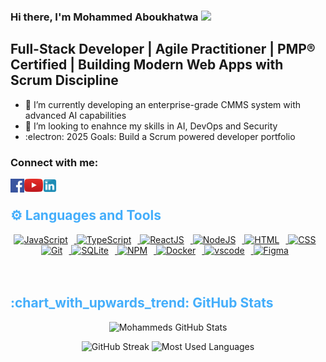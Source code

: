 ### Hi there, I'm Mohammed Aboukhatwa <img src="https://raw.githubusercontent.com/MartinHeinz/MartinHeinz/master/wave.gif" width="30px">


## Full-Stack Developer | Agile Practitioner | PMP® Certified | Building Modern Web Apps with Scrum Discipline

- 🌱 I’m currently developing an enterprise-grade CMMS system with advanced AI capabilities
- 👯 I’m looking to enahnce my skills in AI, DevOps and Security
- :electron: 2025 Goals: Build a Scrum powered developer portfolio


### Connect with me:
[<img align="left" alt="Mohammed Aboukhatwa | Facebook" width="22px" src="https://raw.githubusercontent.com/Ironhunter95/Ironhunter95/master/124010.png"/>][facebook]
[<img align="left" alt="Mohammed Aboukhatwa | YouTube" width="30px" src="https://raw.githubusercontent.com/Ironhunter95/Ironhunter95/master/YouTube_icon.png" />][youtube]
[<img align="left" alt="Mohammed Aboukhatwa | LinkedIn" width="22px" src="https://raw.githubusercontent.com/Ironhunter95/Ironhunter95/master/Linkedin.png" />][linkedin]

<br />

### 
<h2 style="color: #44AEFB">⚙️ Languages and Tools</h2>
<div align="center">
  <a href="https://developer.mozilla.org/en-US/docs/Web/JavaScript" target="_blank" rel="noreferrer">
      <img  alt="JavaScript" height="50px" style="padding-right:10px;" src="https://cdn.jsdelivr.net/gh/devicons/devicon/icons/javascript/javascript-plain.svg"/>
  </a>
  <a href="https://www.typescriptlang.org/" target="_blank" rel="noreferrer">
      <img  alt="TypeScript" height="50px" style="padding-right:10px; ;" src="https://cdn.jsdelivr.net/gh/devicons/devicon/icons/typescript/typescript-plain.svg"/>
  </a>
  <a href="https://reactjs.org/" target="_blank" rel="noreferrer">
      <img  alt="ReactJS" height="50px" style="padding-right:10px;" src="https://cdn.jsdelivr.net/gh/devicons/devicon/icons/react/react-original.svg" />
  </a>
  <a href="https://nodejs.org/en/" target="_blank" rel="noreferrer">
      <img  alt="NodeJS" height="50px" style="padding-right:10px;" src="https://cdn.jsdelivr.net/gh/devicons/devicon/icons/nodejs/nodejs-original.svg"/>
  </a>
  <a href="https://developer.mozilla.org/en-US/docs/Web/HTML" target="_blank" rel="noreferrer">
      <img  alt="HTML" height="50px" style="padding-right:10px;" src="https://cdn.jsdelivr.net/gh/devicons/devicon/icons/html5/html5-original.svg"/>
  </a>
  <a href="https://developer.mozilla.org/en-US/docs/Web/CSS" target="_blank" rel="noreferrer">
      <img  alt="CSS" height="50px" style="padding-right:10px;" src="https://cdn.jsdelivr.net/gh/devicons/devicon/icons/css3/css3-original.svg"/>
  </a>
  <a href="https://git-scm.com/" target="_blank" rel="noreferrer">
      <img  alt="Git" height="50px" style="padding-right:10px;" src="https://cdn.jsdelivr.net/gh/devicons/devicon/icons/git/git-original.svg"/>
  </a>
  <a href="https://www.sqlite.org/index.html" target="_blank" rel="noreferrer">
      <img  alt="SQLite" height="50px" style="padding-right:10px;" src="https://cdn.jsdelivr.net/gh/devicons/devicon/icons/sqlite/sqlite-original.svg"/>
  </a>
  <a href="https://www.npmjs.com/" target="_blank" rel="noreferrer">
      <img  alt="NPM" height="50px" style="padding-right:10px;" src="https://cdn.jsdelivr.net/gh/devicons/devicon/icons/npm/npm-original-wordmark.svg"/>
  </a>
  <a href="https://www.docker.com/" target="_blank" rel="noreferrer">
      <img  alt="Docker" height="50px" style="padding-right:10px;" src="https://cdn.jsdelivr.net/gh/devicons/devicon/icons/docker/docker-plain-wordmark.svg"/>
  </a>
  <a href="https://code.visualstudio.com/" target="_blank" rel="noreferrer">
      <img  alt="vscode" height="50px" style="padding-right:10px;"src="https://cdn.jsdelivr.net/gh/devicons/devicon/icons/vscode/vscode-original.svg"/>
  </a>
  <a href="https://www.figma.com/" target="_blank" rel="noreferrer">
      <img  alt="Figma" height="50px" style="padding-right:10px;" src="https://cdn.jsdelivr.net/gh/devicons/devicon/icons/figma/figma-original.svg"/> 
  </a>
</div>
<br>
<br>
<h2 style="color: #44AEFB">:chart_with_upwards_trend: GitHub Stats</h2>
<div class="stats" align="center">

![Mohammeds GitHub Stats](https://github-readme-stats.vercel.app/api?username=Ironhunter95&hide=stars&count_private=true&show_icons=true&theme=algolia&border_radius=20)

![GitHub Streak](https://streak-stats.demolab.com?user=Ironhunter95&count_private=true&theme=algolia&border_radius=20)
![Most Used Languages](https://github-readme-stats.vercel.app/api/top-langs/?username=Ironhunter95&layout=compact&show_icons=true&theme=algolia&border_radius=20)
</div>



[facebook]: https://www.facebook.com/mohammed.saber.790/
[youtube]: https://www.youtube.com/channel/UC4aFd13U3gxYbWeeqioywEQ?view_as=subscriber
[linkedin]: https://www.linkedin.com/in/mohammedaboukhatwa/
[Python]: https://www.python.org
[Java]: https://www.java.com/en/
